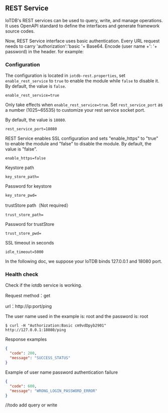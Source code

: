 <!--

    Licensed to the Apache Software Foundation (ASF) under one
    or more contributor license agreements.  See the NOTICE file
    distributed with this work for additional information
    regarding copyright ownership.  The ASF licenses this file
    to you under the Apache License, Version 2.0 (the
    "License"); you may not use this file except in compliance
    with the License.  You may obtain a copy of the License at
    
        http://www.apache.org/licenses/LICENSE-2.0
    
    Unless required by applicable law or agreed to in writing,
    software distributed under the License is distributed on an
    "AS IS" BASIS, WITHOUT WARRANTIES OR CONDITIONS OF ANY
    KIND, either express or implied.  See the License for the
    specific language governing permissions and limitations
    under the License.

-->

## REST Service

IoTDB's REST services can be used to query, write, and manage operations. It uses OpenAPI standard to define the interfaces and generate framework source codes.

Now, REST Service interface uses basic authentication. Every URL request needs to carry 'authorization':'basic '+ Base64. Encode (user name +': '+ password) in the header. for example:


### Configuration

The configuration is located in `iotdb-rest.properties`, set `enable_rest_service` to `true` to enable the module while `false` to disable it.
By default, the value is `false`.

```
enable_rest_service=true
```

Only take effects when `enable_rest_service=true`. Set `rest_service_port` as a number (1025~65535) to customize your rest service socket port.

By default, the value is `18080`.
```
rest_service_port=18080
```

REST Service enables SSL configuration and sets "enable_https" to "true" to enable the module and "false" to disable the module.
By default, the value is "false".

```
enable_https=false
```

Keystore path

```
key_store_path=
```
Password for keystore

```
key_store_pwd=
```
trustStore path（Not required）

```
trust_store_path=
```

Password for trustStore
```
trust_store_pwd=
```

SSL timeout in seconds

```
idle_timeout=5000
```

In the following doc, we suppose your IoTDB binds 127.0.0.1 and 18080 port.

### Health check 

Check if the iotdb service is working. 

Request method：get

url：http://ip:port/ping

The user name used in the example is: root and the password is: root
```shell
$ curl -H "Authorization:Basic cm9vdDpyb2901" http://127.0.0.1:18080/ping
```
Response examples
```json
{
  "code": 200,
  "message": "SUCCESS_STATUS"
}
```

Example of user name password authentication failure
```json
{
  "code": 600,
  "message": "WRONG_LOGIN_PASSWORD_ERROR"
}
```
//todo
add query or write